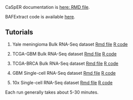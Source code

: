 
CaSpER documentation is [here: RMD file](http://rpubs.com/akdess/472217).
 
BAFExtract code is available [here](https://github.com/akdess/BAFExtract).

Tutorials
----------

1. Yale meningioma Bulk RNA-Seq dataset [Rmd file](http://rpubs.com/akdes/505840) 
[R code](https://github.com/akdess/CaSpER/blob/master/demo/meningioma.R)

2. TCGA-GBM Bulk RNA-Seq dataset [Rmd file](http://rpubs.com/akdes/505837) 
[R code](https://github.com/akdess/CaSpER/blob/master/demo/tcga_GBM.R)

3. TCGA-BRCA Bulk RNA-Seq dataset [Rmd file](http://rpubs.com/akdes/505839) 
[R code](https://github.com/akdess/CaSpER/blob/master/demo/tcga_BRCA.R)

4. GBM Single-cell RNA-Seq dataset [Rmd file](http://rpubs.com/akdes/505838)
[R code](https://github.com/akdess/CaSpER/blob/master/demo/sCellGBM.R)

5. 10x Single-cell RNA-Seq dataset [Rmd file](http://rpubs.com/akdes/531461)
[R code](https://github.com/akdess/CaSpER/blob/master/demo/MM135_10X.R)

Each run generally takes about 5-30 minutes. 

